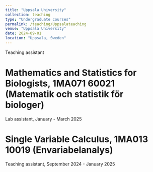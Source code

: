 ```yaml
---
title: "Uppsala University"
collection: teaching
type: "Undergraduate courses"
permalink: /teaching/Uppsalateaching
venue: "Uppsala University"
date: 2024-09-01
location: "Uppsala, Sweden"
---
```


Teaching assistant

Mathematics and Statistics for Biologists, 1MA071 60021 (Matematik och statistik för biologer)
======

Lab assistant, January - March 2025

Single Variable Calculus, 1MA013 10019 (Envariabelanalys)
======

Teaching assistant, September 2024 - January 2025
